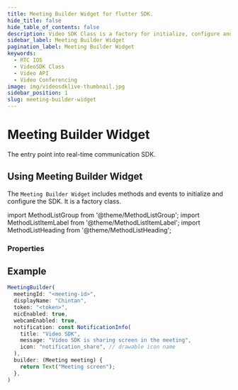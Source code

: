 ```yaml
---
title: Meeting Builder Widget for flutter SDK.
hide_title: false
hide_table_of_contents: false
description: Video SDK Class is a factory for initialize, configure and init meetings.
sidebar_label: Meeting Builder Widget
pagination_label: Meeting Builder Widget
keywords:
  - RTC IOS
  - VideoSDK Class
  - Video API
  - Video Conferencing
image: img/videosdklive-thumbnail.jpg
sidebar_position: 1
slug: meeting-builder-widget
---
```


# Meeting Builder Widget

The entry point into real-time communication SDK.

## Using Meeting Builder Widget

The `Meeting Builder Widget` includes methods and events to initialize and configure the SDK. It is a factory class.

import MethodListGroup from '@theme/MethodListGroup';
import MethodListItemLabel from '@theme/MethodListItemLabel';
import MethodListHeading from '@theme/MethodListHeading';

### Properties

<MethodListGroup>
<MethodListHeading heading="Properties" />
  <MethodListGroup name="initMeeting()">
    <MethodListItemLabel name="meetingId" type={"String"} />
    <MethodListItemLabel name="displayName" type={"String"}   />
    <MethodListItemLabel name="token" type={"String"}   />
    <MethodListItemLabel name="participantId" type={"String"}   />
    <MethodListItemLabel name="micEnabled" type={"Bool"}   />
    <MethodListItemLabel name="webcamEnabled" type={"Bool"}   />
    <MethodListItemLabel name="notification" type={"NotificationInfo"}   />
    <MethodListItemLabel name="builder" type={"Widget Function(Meeting)"}   />
  </MethodListGroup>
</MethodListGroup>

## Example

```js title="Configure MeetingBuilder Example"
MeetingBuilder(
  meetingId: "<meeting-id>",
  displayName: "Chintan",
  token: "<token>",
  micEnabled: true,
  webcamEnabled: true,
  notification: const NotificationInfo(
    title: "Video SDK",
    message: "Video SDK is sharing screen in the meeting",
    icon: "notification_share", // drawable icon name
  ),
  builder: (Meeting meeting) {
    return Text("Meeting screen");
  },
)
```